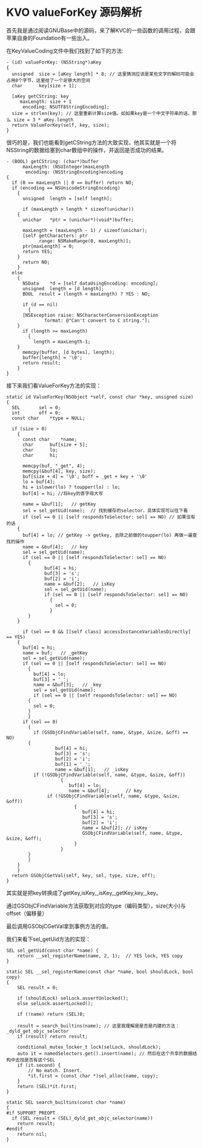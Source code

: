# KVO valueForKey 源码解析

首先我是通过阅读GNUBase中的源码，来了解KVC的一些函数的调用过程，会跟苹果自身的Foundation有一些出入。

在KeyValueCoding文件中我们找到了如下的方法:

	- (id) valueForKey: (NSString*)aKey
	{
	  unsigned	size = [aKey length] * 8; // 这里猜测应该是某些文字的解码可能会占用8个字节，这里给了一个足够大的空间
	  char		key[size + 1];
	
	  [aKey getCString: key
		 maxLength: size + 1
		  encoding: NSUTF8StringEncoding];
	  size = strlen(key); // 这里重新计算size值。如如果key是一个中文字符串的话，那么 size = 3 * aKey.length
	  return ValueForKey(self, key, size);
	}
	
很巧的是，我们也能看到getCString方法的大致实现，他其实就是一个将NSString的数据给塞到char数组中的操作，并返回是否成功的结果。

	- (BOOL) getCString: (char*)buffer
		  maxLength: (NSUInteger)maxLength
		   encoding: (NSStringEncoding)encoding
	{
	  if (0 == maxLength || 0 == buffer) return NO;
	  if (encoding == NSUnicodeStringEncoding)
	    {
	      unsigned	length = [self length];
	
	      if (maxLength > length * sizeof(unichar))
		{
		  unichar	*ptr = (unichar*)(void*)buffer;
	
		  maxLength = (maxLength - 1) / sizeof(unichar);
		  [self getCharacters: ptr
				range: NSMakeRange(0, maxLength)];
		  ptr[maxLength] = 0;
		  return YES;
		}
	      return NO;
	    }
	  else
	    {
	      NSData	*d = [self dataUsingEncoding: encoding];
	      unsigned	length = [d length];
	      BOOL	result = (length < maxLength) ? YES : NO;
	
	      if (d == nil)
	        {
		  [NSException raise: NSCharacterConversionException
			      format: @"Can't convert to C string."];
		}
	      if (length >= maxLength)
	        {
	          length = maxLength-1;
		}
	      memcpy(buffer, [d bytes], length);
	      buffer[length] = '\0';
	      return result;
	    }
	}
	
接下来我们看ValueForKey方法的实现：

	static id ValueForKey(NSObject *self, const char *key, unsigned size)
	{
	  SEL		sel = 0;
	  int		off = 0;
	  const char	*type = NULL;
	
	  if (size > 0)
	    {
	      const char	*name;
	      char		buf[size + 5];
	      char		lo;
	      char		hi;
	
	      memcpy(buf, "_get", 4);
	      memcpy(&buf[4], key, size);
	      buf[size + 4] = '\0'; buff = _get + key + '\0'
	      lo = buf[4];
	      hi = islower(lo) ? toupper(lo) : lo;
	      buf[4] = hi; //将key的首字母大写
	
	      name = &buf[1];	// getKey
	      sel = sel_getUid(name);  // 找到缓存的selector，具体实现可以往下看
	      if (sel == 0 || [self respondsToSelector: sel] == NO) // 如果没有的话
		{
		  buf[4] = lo; // getKey -> getkey, 去除之前做的toupper(lo) 再做一遍查找的操作
		  name = &buf[4];	// key
		  sel = sel_getUid(name);
		  if (sel == 0 || [self respondsToSelector: sel] == NO)
		    {
	              buf[4] = hi;
	              buf[3] = 's';
	              buf[2] = 'i';
	              name = &buf[2];	// isKey
	              sel = sel_getUid(name);
	              if (sel == 0 || [self respondsToSelector: sel] == NO)
	                {
	                  sel = 0;
	                }
		    }
		}
	
	      if (sel == 0 && [[self class] accessInstanceVariablesDirectly] == YES)
		{
		  buf[4] = hi;
		  name = buf;	// _getKey
		  sel = sel_getUid(name);
		  if (sel == 0 || [self respondsToSelector: sel] == NO)
		    {
		      buf[4] = lo;
		      buf[3] = '_';
		      name = &buf[3];	// _key
		      sel = sel_getUid(name);
		      if (sel == 0 || [self respondsToSelector: sel] == NO)
			{
			  sel = 0;
			}
		    }
		  if (sel == 0)
		    {
		      if (GSObjCFindVariable(self, name, &type, &size, &off) == NO)
			{
	                  buf[4] = hi;
	                  buf[3] = 's';
	                  buf[2] = 'i';
	                  buf[1] = '_';
	                  name = &buf[1];	// _isKey
			  if (!GSObjCFindVariable(self, name, &type, &size, &off))
	                    {
	                       buf[4] = lo;
	                       name = &buf[4];		// key
			       if (!GSObjCFindVariable(self, name, &type, &size, &off))
	                         {
	                            buf[4] = hi;
	                            buf[3] = 's';
	                            buf[2] = 'i';
	                            name = &buf[2];	// isKey
	                            GSObjCFindVariable(self, name, &type, &size, &off);
	                         }
	                    }
			}
		    }
		}
	    }
	  return GSObjCGetVal(self, key, sel, type, size, off);
	}
	
其实就是把key转换成了getKey,isKey,_isKey,_getKey,key,_key。

通过GSObjCFindVariable方法获取到对应的type（编码类型），size(大小)与offset（偏移量）

最后调用GSObjCGetVal拿到事例方法的值。
	
我们来看下sel_getUid方法的实现：

	SEL sel_getUid(const char *name) {
	    return __sel_registerName(name, 2, 1);  // YES lock, YES copy
	}
	
	static SEL __sel_registerName(const char *name, bool shouldLock, bool copy) 
	{
	    SEL result = 0;
	
	    if (shouldLock) selLock.assertUnlocked();
	    else selLock.assertLocked();
	
	    if (!name) return (SEL)0;
	
	    result = search_builtins(name); // 这里我理解是是否是内建的方法： _dyld_get_objc_selector
	    if (result) return result;
	    
	    conditional_mutex_locker_t lock(selLock, shouldLock);
		auto it = namedSelectors.get().insert(name); // 然后在这个共享的数据结构中去找是否有这个SEL
		if (it.second) {
			// No match. Insert.
			*it.first = (const char *)sel_alloc(name, copy);
		}
		return (SEL)*it.first;
	}
	
	static SEL search_builtins(const char *name) 
	{
	#if SUPPORT_PREOPT
	  if (SEL result = (SEL)_dyld_get_objc_selector(name))
	    return result;
	#endif
	    return nil;
	}